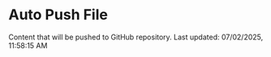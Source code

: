 # Auto Push File

Content that will be pushed to GitHub repository.
Last updated: 07/02/2025, 11:58:15 AM